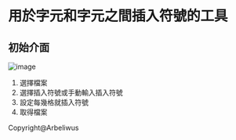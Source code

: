 # 用於字元和字元之間插入符號的工具
## 初始介面
![image](https://github.com/Arbeliwus/CharInsertTool/assets/75787992/a18df777-3e6b-4d03-8872-314158560205)
1) 選擇檔案
2) 選擇插入符號或手動輸入插入符號
3) 設定每幾格就插入符號
4) 取得檔案

Copyright@Arbeliwus
